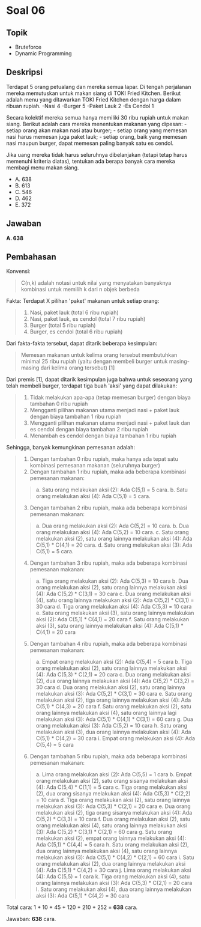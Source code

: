# Soal 06

## Topik

* Bruteforce
* Dynamic Programming

## Deskripsi

Terdapat 5 orang petualang dan mereka semua lapar. Di tengah perjalanan mereka memutuskan untuk makan siang di TOKI Fried Kitchen. Berikut adalah menu yang ditawarkan TOKI Fried Kitchen dengan harga dalam ribuan rupiah.
	-Nasi 				4
	-Burger 			5
	-Paket Lauk 		2
	-Es Cendol 			1

Secara kolektif mereka semua hanya memiliki 30 ribu rupiah untuk makan siang. Berikut adalah cara mereka menentukan makanan yang dipesan:
	- setiap orang akan makan nasi atau burger;
	- setiap orang yang memesan nasi harus memesan juga paket lauk;
	- setiap orang, baik yang memesan nasi maupun burger, dapat memesan paling banyak satu es cendol.

Jika uang mereka tidak harus seluruhnya dibelanjakan (tetapi tetap harus memenuhi kriteria diatas), tentukan ada berapa banyak cara mereka membagi menu makan siang.

* A. 638
* B. 613
* C. 546
* D. 462
* E. 372

## Jawaban
**A. 638**

## Pembahasan

Konvensi:
>C(n,k) adalah notasi untuk nilai yang menyatakan banyaknya kombinasi untuk memilih k dari n objek berbeda

Fakta:
Terdapat X pilihan 'paket' makanan untuk setiap orang:
>1. Nasi, paket lauk (total 6 ribu rupiah)
>2. Nasi, paket lauk, es cendol (total 7 ribu rupiah)
>3. Burger (total 5 ribu rupiah)
>4. Burger, es cendol (total 6 ribu rupiah)

Dari fakta-fakta tersebut, dapat ditarik beberapa kesimpulan:
>Memesan makanan untuk kelima orang tersebut membutuhkan minimal 25 ribu rupiah (yaitu dengan membeli burger untuk masing-masing dari kelima orang tersebut) [1]

Dari premis [1], dapat ditarik kesimpulan juga bahwa untuk seseorang yang telah membeli burger, terdapat tiga buah 'aksi' yang dapat dilakukan:
>1) Tidak melakukan apa-apa (tetap memesan burger) dengan biaya tambahan 0 ribu rupiah
>2) Mengganti pilihan makanan utama menjadi nasi + paket lauk dengan biaya tambahan 1 ribu rupiah
>3) Mengganti pilihan makanan utama menjadi nasi + paket lauk dan es cendol dengan biaya tambahan 2 ribu rupiah
>4) Menambah es cendol dengan biaya tambahan 1 ribu rupiah

Sehingga, banyak kemungkinan pemesanan adalah:
>1. Dengan tambahan 0 ribu rupiah, maka hanya ada tepat satu kombinasi pemesanan makanan (seluruhnya burger)
>2. Dengan tambahan 1 ribu rupiah, maka ada beberapa kombinasi pemesanan makanan:
> >a. Satu orang melakukan aksi (2): Ada C(5,1) = 5 cara.
b. Satu orang melakukan aksi (4): Ada C(5,1) = 5 cara.
>3. Dengan tambahan 2 ribu rupiah, maka ada beberapa kombinasi pemesanan makanan:
> >a. Dua orang melakukan aksi (2): Ada C(5,2) = 10 cara.
> >b. Dua orang melakukan aksi (4): Ada C(5,2) = 10 cara.
> >c. Satu orang melakukan aksi (2), satu orang lainnya melakukan aksi (4): Ada C(5,1) * C(4,1) = 20 cara.
> >d. Satu orang melakukan aksi (3): Ada C(5,1) = 5 cara.
>4. Dengan tambahan 3 ribu rupiah, maka ada beberapa kombinasi pemesanan makanan:
> >a. Tiga orang melakukan aksi (2): Ada C(5,3) = 10 cara
> >b. Dua orang melakukan aksi (2), satu orang lainnya melakukan aksi (4): Ada C(5,2) * C(3,1) = 30 cara
> >c. Dua orang melakukan aksi (4), satu orang lainnya melakukan aksi (2): Ada C(5,2) * C(3,1) = 30 cara
> >d. Tiga orang melakukan aksi (4): Ada C(5,3) = 10 cara
> >e. Satu orang melakukan aksi (3), satu orang lainnya melakukan aksi (2): Ada C(5,1) * C(4,1) = 20 cara
> >f. Satu orang melakukan aksi (3), satu orang lainnya melakukan aksi (4): Ada C(5,1) * C(4,1) = 20 cara
>5) Dengan tambahan 4 ribu rupiah, maka ada beberapa kombinasi pemesanan makanan:
> >a. Empat orang melakukan aksi (2): Ada C(5,4) = 5 cara
> >b. Tiga orang melakukan aksi (2), satu orang lainnya melakukan aksi (4): Ada C(5,3) * C(2,1) = 20 cara
> >c. Dua orang melakukan aksi (2), dua orang lainnya melakukan aksi (4): Ada C(5,2) * C(3,2) = 30 cara
> >d. Dua orang melakukan aksi (2), satu orang lainnya melakukan aksi (3): Ada C(5,2) * C(3,1) = 30 cara
> >e. Satu orang melakukan aksi (2), tiga orang lainnya melakukan aksi (4): Ada C(5,1) * C(4,3) = 20 cara
> >f. Satu orang melakukan aksi (2), satu orang lainnya melakukan aksi (4), satu orang lainnya lagi melakukan aksi (3): Ada C(5,1) * C(4,1) * C(3,1) = 60 cara
> >g. Dua orang melakukan aksi (3): Ada C(5,2) = 10 cara
> >h. Satu orang melakukan aksi (3), dua orang lainnya melakukan aksi (4): Ada C(5,1) * C(4,2) = 30 cara
> >i. Empat orang melakukan aksi (4): Ada C(5,4) = 5 cara
>6. Dengan tambahan 5 ribu rupiah, maka ada beberapa kombinasi pemesanan makanan:
> >a. Lima orang melakukan aksi (2): Ada C(5,5) = 1 cara
> >b. Empat orang melakukan aksi (2), satu orang sisanya melakukan aksi (4): Ada C(5,4) * C(1,1) = 5 cara
> >c. Tiga orang melakukan aksi (2), dua orang sisanya melakukan aksi (4): Ada C(5,3) * C(2,2) = 10 cara
> >d. Tiga orang melakukan aksi (2), satu orang lainnya melakukan aksi (3): Ada C(5,3) * C(2,1) = 20 cara
> >e. Dua orang melakukan aksi (2), tiga orang sisanya melakukan aksi (4): Ada C(5,2) * C(3,3) = 10 cara
> >f. Dua orang melakukan aksi (2), satu orang melakukan aksi (4), satu orang lainnya melakukan aksi (3): Ada C(5,2) * C(3,1) * C(2,1) = 60 cara
> >g. Satu orang melakukan aksi (2), empat orang lainnya melakukan aksi (4): Ada C(5,1) * C(4,4) = 5 cara
> >h. Satu orang melakukan aksi (2), dua orang lainnya melakukan aksi (4), satu orang lainnya melakukan aksi (3): Ada C(5,1) * C(4,2) * C(2,1) = 60 cara
> >i. Satu orang melakukan aksi (2), dua orang lainnya melakukan aksi (4): Ada C(5,1) * C(4,2) = 30 cara
> >j. Lima orang melakukan aksi (4): Ada C(5,5) = 1 cara
> >k. Tiga orang melakukan aksi (4), satu orang lainnya melakukan aksi (3): Ada C(5,3) * C(2,1) = 20 cara
> >l. Satu orang melakukan aksi (4), dua orang lainnya melakukan aksi (3): Ada C(5,1) * C(4,2) = 30 cara

Total cara: 1 + 10 + 45 + 120 + 210 + 252 = **638** cara.

Jawaban: **638** cara.
